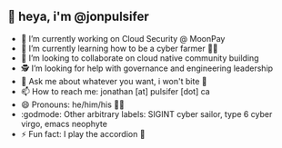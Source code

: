 ## :wave: heya, i'm @jonpulsifer

- 🔭 I’m currently working on Cloud Security @ MoonPay
- 🌱 I’m currently learning how to be a cyber farmer 🚜💨
- 👯 I’m looking to collaborate on cloud native community building
- 🕵️ I’m looking for help with governance and engineering leadership
- 💬 Ask me about whatever you want, i won't bite 🌈
- 📫 How to reach me: jonathan [at] pulsifer [dot] ca
- 😄 Pronouns: he/him/his 👨‍🦲
- :godmode: Other arbitrary labels: SIGINT cyber sailor, type 6 cyber virgo, emacs neophyte
- ⚡ Fun fact: I play the accordion 🎵
